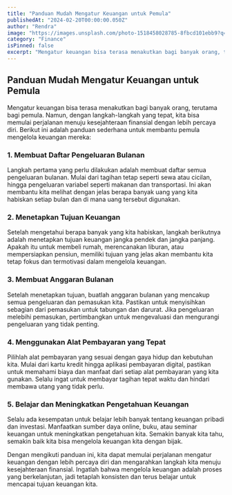 ```yaml
---
title: "Panduan Mudah Mengatur Keuangan untuk Pemula"
publishedAt: "2024-02-20T00:00:00.050Z"
author: "Rendra"
image: "https://images.unsplash.com/photo-1518458028785-8fbcd101ebb9?q=80&w=2370&auto=format&fit=crop"
category: "Finance"
isPinned: false
excerpt: "Mengatur keuangan bisa terasa menakutkan bagi banyak orang, terutama bagi pemula. Namun, dengan langkah-langkah yang tepat, kita bisa memulai perjalanan menuju kesejahteraan finansial dengan lebih percaya diri. Berikut ini adalah panduan sederhana untuk membantu pemula mengelola keuangan mereka"
---
```


## **Panduan Mudah Mengatur Keuangan untuk Pemula**

Mengatur keuangan bisa terasa menakutkan bagi banyak orang, terutama bagi pemula. Namun, dengan langkah-langkah yang tepat, kita bisa memulai perjalanan menuju kesejahteraan finansial dengan lebih percaya diri. Berikut ini adalah panduan sederhana untuk membantu pemula mengelola keuangan mereka:

### 1. **Membuat Daftar Pengeluaran Bulanan**

Langkah pertama yang perlu dilakukan adalah membuat daftar semua pengeluaran bulanan. Mulai dari tagihan tetap seperti sewa atau cicilan, hingga pengeluaran variabel seperti makanan dan transportasi. Ini akan membantu kita melihat dengan jelas berapa banyak uang yang kita habiskan setiap bulan dan di mana uang tersebut digunakan.

### 2. **Menetapkan Tujuan Keuangan**

Setelah mengetahui berapa banyak yang kita habiskan, langkah berikutnya adalah menetapkan tujuan keuangan jangka pendek dan jangka panjang. Apakah itu untuk membeli rumah, merencanakan liburan, atau mempersiapkan pensiun, memiliki tujuan yang jelas akan membantu kita tetap fokus dan termotivasi dalam mengelola keuangan.

### 3. **Membuat Anggaran Bulanan**

Setelah menetapkan tujuan, buatlah anggaran bulanan yang mencakup semua pengeluaran dan pemasukan kita. Pastikan untuk menyisihkan sebagian dari pemasukan untuk tabungan dan darurat. Jika pengeluaran melebihi pemasukan, pertimbangkan untuk mengevaluasi dan mengurangi pengeluaran yang tidak penting.

### 4. **Menggunakan Alat Pembayaran yang Tepat**

Pilihlah alat pembayaran yang sesuai dengan gaya hidup dan kebutuhan kita. Mulai dari kartu kredit hingga aplikasi pembayaran digital, pastikan untuk memahami biaya dan manfaat dari setiap alat pembayaran yang kita gunakan. Selalu ingat untuk membayar tagihan tepat waktu dan hindari membawa utang yang tidak perlu.

### 5. **Belajar dan Meningkatkan Pengetahuan Keuangan**

Selalu ada kesempatan untuk belajar lebih banyak tentang keuangan pribadi dan investasi. Manfaatkan sumber daya online, buku, atau seminar keuangan untuk meningkatkan pengetahuan kita. Semakin banyak kita tahu, semakin baik kita bisa mengelola keuangan kita dengan bijak.

Dengan mengikuti panduan ini, kita dapat memulai perjalanan mengatur keuangan dengan lebih percaya diri dan mengarahkan langkah kita menuju kesejahteraan finansial. Ingatlah bahwa mengelola keuangan adalah proses yang berkelanjutan, jadi tetaplah konsisten dan terus belajar untuk mencapai tujuan keuangan kita.
